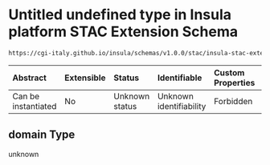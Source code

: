 # Untitled undefined type in Insula platform STAC Extension Schema

```txt
https://cgi-italy.github.io/insula/schemas/v1.0.0/stac/insula-stac-extension.schema.json#/examples/1/insula:metadata/feautreAttributes/2/domain
```



| Abstract            | Extensible | Status         | Identifiable            | Custom Properties | Additional Properties | Access Restrictions | Defined In                                                                                                   |
| :------------------ | :--------- | :------------- | :---------------------- | :---------------- | :-------------------- | :------------------ | :----------------------------------------------------------------------------------------------------------- |
| Can be instantiated | No         | Unknown status | Unknown identifiability | Forbidden         | Allowed               | none                | [insula-stac-extension.schema.json\*](schemas/stac/insula-stac-extension.schema.json) |

## domain Type

unknown
